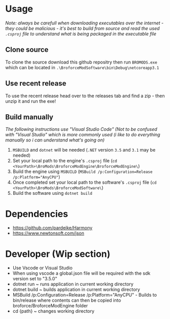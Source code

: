 # Usage
_Note: always be carefull when downloading executables over the internet - they could be malicious - it's best to build from source and read the used `.csproj` file to understand what is being packaged in the executable file_

## Clone source
To clone the source download this github repositry then run `BROMODS.exe` which can be located in `.\BroforceModSoftware\bin\Debug\netcoreapp3.1`
## Use recent release
To use the recent release head over to the releases tab and find a zip - then unzip it and run the exe!
## Build manually
_The following instructions use "Visual Studio Code" (Not to be confused with "Visual Studio" which is more commonly used (i like to do everything manually so i can understand what's going on)_

1. `MSBUILD` and `dotnet` will be needed (`.NET` version `3.5` and `3.1` may be needed)
2. Set your local path to the engine's `.csproj` file (`cd <YourPath>\BroMods\BroforceModEngine\BroforceModEngine\`)
3. Build the engine using `MSBUILD` (`MSBuild /p:Configuration=Release /p:Platform="AnyCPU"`)
4. Once completed set your local path to the software's `.csproj` file (`cd <YourPath>\BroMods\BroforceModSoftware\`)
5. Build the software using `dotnet build`

# Dependencies
- https://github.com/pardeike/Harmony
- https://www.newtonsoft.com/json

# Developer (Wip section)
- Use Vscode or Visual Studio
- When using vscode a global.json file will be required with the sdk version set to "3.5.0"
- dotnet run ~ runs application in current working directory
- dotnet build ~ builds application in current working directory
- MSBuild /p:Configuration=Release /p:Platform="AnyCPU" - Builds to bin/release where contents can then be copied into broforce/BroforceModEngine folder
- cd {path} ~ changes working directory
